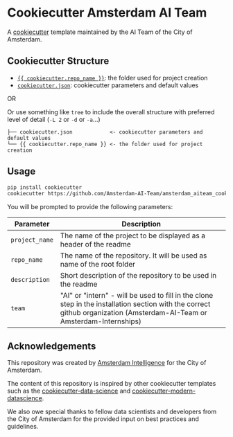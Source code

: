 # Cookiecutter Amsterdam AI Team 

A [cookiecutter](https://www.cookiecutter.io/) template maintained by the AI Team of the City of Amsterdam.

## Cookiecutter Structure

* [`{{ cookiecutter.repo_name }}`](./{{%20cookiecutter.repo_name%20}}): the folder used for project creation
* [`cookiecutter.json`](./cookiecutter.json): cookiecutter parameters and default values

OR

Or use something like `tree` to include the overall structure with preferred level of detail (`-L 2` or `-d` or `-a`...)
```buildoutcfg
├── cookiecutter.json            <- cookiecutter parameters and default values
└── {{ cookiecutter.repo_name }} <- the folder used for project creation
```

## Usage
```bash
pip install cookiecutter
cookiecutter https://github.com/Amsterdam-AI-Team/amsterdam_aiteam_cookiecutter
```

You will be prompted to provide the following parameters:

| Parameter      | Description                                                                                                                                                             |
|----------------|-------------------------------------------------------------------------------------------------------------------------------------------------------------------------|
| `project_name` | The name of the project to be displayed as a header of the readme                                                                                                       |
| `repo_name`    | The name of the repository. It will be used as name of the root folder                                                                                                  |
| `description`  | Short description of the repository to be used in the readme                                                                                                            |
| `team`         | "AI" or "intern" - will be used to fill in the clone step in the installation section with the correct github organization (Amsterdam-AI-Team or Amsterdam-Internships) |


## Acknowledgements
This repository was created by [Amsterdam Intelligence](https://amsterdamintelligence.com/) for the City of Amsterdam.

The content of this repository is inspired by other cookiecutter templates such as the [cookiecutter-data-science](https://github.com/drivendata/cookiecutter-data-science) and [cookiecutter-modern-datascience](https://github.com/crmne/cookiecutter-modern-datascience).

We also owe special thanks to fellow data scientists and developers from the City of Amsterdam for the provided input on best practices and guidelines.

